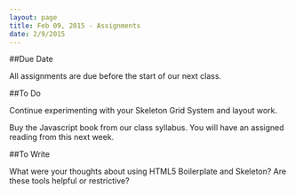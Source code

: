```yaml
---
layout: page
title: Feb 09, 2015 - Assignments
date: 2/9/2015
---
```


##Due Date

All assignments are due before the start of our next class.

##To Do

Continue experimenting with your Skeleton Grid System and layout work.

Buy the Javascript book from our class syllabus.  You will have an assigned reading from this next week.

##To Write

What were your thoughts about using HTML5 Boilerplate and Skeleton?  Are these tools helpful or restrictive?
